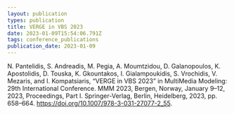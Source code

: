 ```yaml
---
layout: publication
types: publication
title: VERGE in VBS 2023
date: 2023-01-09T15:54:06.791Z
tags: conference_publications
publication_date: 2023-01-09
---
```

<!--StartFragment-->

N. Pantelidis, S. Andreadis, M. Pegia, A. Moumtzidou, D. Galanopoulos, K. Apostolidis, D. Touska, K. Gkountakos, I. Gialampoukidis, S. Vrochidis, V. Mezaris, and I. Kompatsiaris, “VERGE in VBS 2023” in MultiMedia Modeling: 29th International Conference. MMM 2023, Bergen, Norway, January 9–12, 2023, Proceedings, Part I. Springer-Verlag, Berlin, Heidelberg, 2023, pp. 658–664. https://doi.org/10.1007/978-3-031-27077-2_55.

<!--EndFragment-->